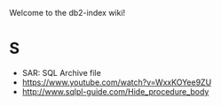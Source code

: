 Welcome to the db2-index wiki!

# S

* SAR: SQL Archive file
 * https://www.youtube.com/watch?v=WxxKOYee9ZU
 * http://www.sqlpl-guide.com/Hide_procedure_body
